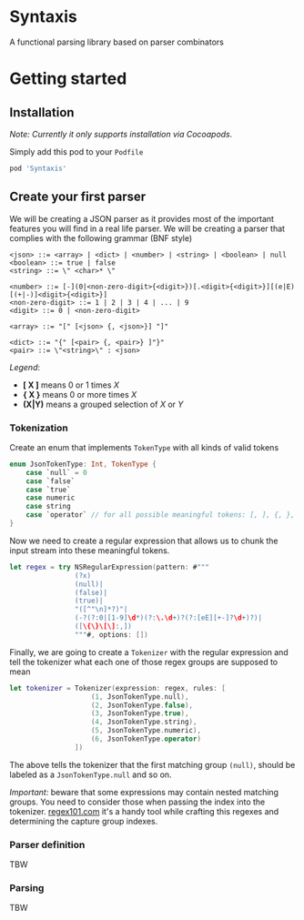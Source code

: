 # Syntaxis

A functional parsing library based on parser combinators

# Getting started

## Installation

*Note: Currently it only supports installation via Cocoapods.* 

Simply add this pod to your `Podfile`

```ruby
pod 'Syntaxis'
```

## Create your first parser

We will be creating a JSON parser as it provides most of the important features you will find in a real life parser. We will be creating a parser that complies with the following grammar (BNF style)

```
<json> ::= <array> | <dict> | <number> | <string> | <boolean> | null
<boolean> ::= true | false
<string> ::= \" <char>* \"

<number> ::= [-](0|<non-zero-digit>{<digit>})[.<digit>{<digit>}][(e|E)[(+|-)]<digit>{<digit>}]
<non-zero-digit> ::= 1 | 2 | 3 | 4 | ... | 9
<digit> ::= 0 | <non-zero-digit>

<array> ::= "[" [<json> {, <json>}] "]"

<dict> ::= "{" [<pair> {, <pair>} ]"}"
<pair> ::= \"<string>\" : <json>
```

*Legend*:

* **[ X ]** means 0 or 1 times *X*
* **{ X }** means 0 or more times *X*
* **(X|Y)** means a grouped selection of *X* or *Y*

### Tokenization

Create an enum that implements `TokenType` with all kinds of valid tokens

```swift
enum JsonTokenType: Int, TokenType {
    case `null` = 0
    case `false`
    case `true`
    case numeric
    case string
    case `operator` // for all possible meaningful tokens: [, ], {, }, : and ,
}
```

Now we need to create a regular expression that allows us to chunk the input stream into these meaningful tokens.

```swift
let regex = try NSRegularExpression(pattern: #"""
                (?x)
                (null)|
                (false)|
                (true)|
                "([^"\n]*?)"|
                (-?(?:0|[1-9]\d*)(?:\.\d+)?(?:[eE][+-]?\d+)?)|
                ([\{\}\[\]:,])
                """#, options: [])
```

Finally, we are going to create a `Tokenizer` with the regular expression and tell the tokenizer what each one of those regex groups are supposed to mean

```swift
let tokenizer = Tokenizer(expression: regex, rules: [
                    (1, JsonTokenType.null),
                    (2, JsonTokenType.false),
                    (3, JsonTokenType.true),
                    (4, JsonTokenType.string),
                    (5, JsonTokenType.numeric),
                    (6, JsonTokenType.operator)
                ])
```

The above tells the tokenizer that the first matching group `(null)`, should be labeled as a `JsonTokenType.null` and so on. 

_Important:_ beware that some expressions may contain nested matching groups. You need to consider those when passing the index into the tokenizer. [regex101.com](https://regex101.com/r/iPF3rz/2) it's a handy tool while crafting this regexes and determining the capture group indexes.

### Parser definition

TBW

### Parsing

TBW

